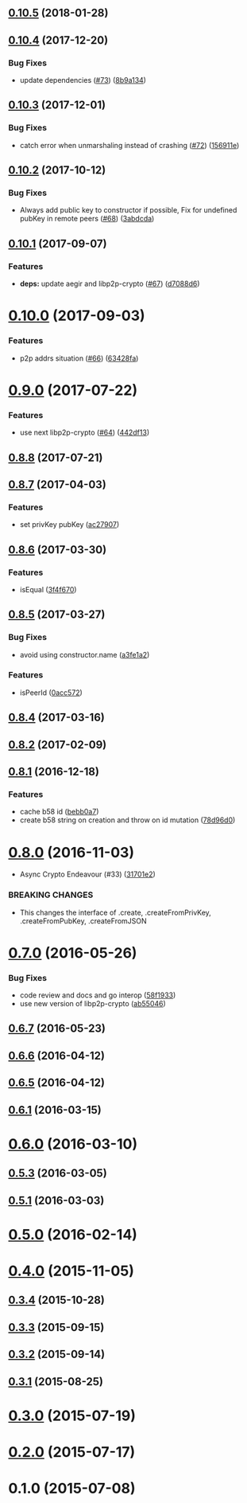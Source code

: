 <a name="0.10.5"></a>
## [0.10.5](https://github.com/libp2p/js-peer-id/compare/v0.10.4...v0.10.5) (2018-01-28)



<a name="0.10.4"></a>
## [0.10.4](https://github.com/libp2p/js-peer-id/compare/v0.10.3...v0.10.4) (2017-12-20)


### Bug Fixes

* update dependencies ([#73](https://github.com/libp2p/js-peer-id/issues/73)) ([8b9a134](https://github.com/libp2p/js-peer-id/commit/8b9a134))



<a name="0.10.3"></a>
## [0.10.3](https://github.com/libp2p/js-peer-id/compare/v0.10.2...v0.10.3) (2017-12-01)


### Bug Fixes

* catch error when unmarshaling instead of crashing ([#72](https://github.com/libp2p/js-peer-id/issues/72)) ([156911e](https://github.com/libp2p/js-peer-id/commit/156911e))



<a name="0.10.2"></a>
## [0.10.2](https://github.com/libp2p/js-peer-id/compare/v0.10.1...v0.10.2) (2017-10-12)


### Bug Fixes

* Always add public key to constructor if possible, Fix for undefined pubKey in remote peers ([#68](https://github.com/libp2p/js-peer-id/issues/68)) ([3abdcda](https://github.com/libp2p/js-peer-id/commit/3abdcda))



<a name="0.10.1"></a>
## [0.10.1](https://github.com/libp2p/js-peer-id/compare/v0.10.0...v0.10.1) (2017-09-07)


### Features

* **deps:** update aegir and libp2p-crypto ([#67](https://github.com/libp2p/js-peer-id/issues/67)) ([d7088d6](https://github.com/libp2p/js-peer-id/commit/d7088d6))



<a name="0.10.0"></a>
# [0.10.0](https://github.com/libp2p/js-peer-id/compare/v0.9.0...v0.10.0) (2017-09-03)


### Features

* p2p addrs situation ([#66](https://github.com/libp2p/js-peer-id/issues/66)) ([63428fa](https://github.com/libp2p/js-peer-id/commit/63428fa))



<a name="0.9.0"></a>
# [0.9.0](https://github.com/libp2p/js-peer-id/compare/v0.8.8...v0.9.0) (2017-07-22)


### Features

* use next libp2p-crypto ([#64](https://github.com/libp2p/js-peer-id/issues/64)) ([442df13](https://github.com/libp2p/js-peer-id/commit/442df13))



<a name="0.8.8"></a>
## [0.8.8](https://github.com/libp2p/js-peer-id/compare/v0.8.7...v0.8.8) (2017-07-21)



<a name="0.8.7"></a>
## [0.8.7](https://github.com/libp2p/js-peer-id/compare/v0.8.6...v0.8.7) (2017-04-03)


### Features

* set privKey pubKey ([ac27907](https://github.com/libp2p/js-peer-id/commit/ac27907))



<a name="0.8.6"></a>
## [0.8.6](https://github.com/libp2p/js-peer-id/compare/v0.8.5...v0.8.6) (2017-03-30)


### Features

* isEqual ([3f4f670](https://github.com/libp2p/js-peer-id/commit/3f4f670))



<a name="0.8.5"></a>
## [0.8.5](https://github.com/libp2p/js-peer-id/compare/v0.8.4...v0.8.5) (2017-03-27)


### Bug Fixes

* avoid using constructor.name ([a3fe1a2](https://github.com/libp2p/js-peer-id/commit/a3fe1a2))


### Features

* isPeerId ([0acc572](https://github.com/libp2p/js-peer-id/commit/0acc572))



<a name="0.8.4"></a>
## [0.8.4](https://github.com/libp2p/js-peer-id/compare/v0.8.2...v0.8.4) (2017-03-16)



<a name="0.8.2"></a>
## [0.8.2](https://github.com/libp2p/js-peer-id/compare/v0.8.1...v0.8.2) (2017-02-09)



<a name="0.8.1"></a>
## [0.8.1](https://github.com/libp2p/js-peer-id/compare/v0.8.0...v0.8.1) (2016-12-18)


### Features

* cache b58 id ([bebb0a7](https://github.com/libp2p/js-peer-id/commit/bebb0a7))
* create b58 string on creation and throw on id mutation ([78d96d0](https://github.com/libp2p/js-peer-id/commit/78d96d0))



<a name="0.8.0"></a>
# [0.8.0](https://github.com/libp2p/js-peer-id/compare/v0.7.0...v0.8.0) (2016-11-03)


* Async Crypto Endeavour (#33) ([31701e2](https://github.com/libp2p/js-peer-id/commit/31701e2))


### BREAKING CHANGES

* This changes the interface of .create, .createFromPrivKey,
.createFromPubKey, .createFromJSON



<a name="0.7.0"></a>
# [0.7.0](https://github.com/libp2p/js-peer-id/compare/v0.6.7...v0.7.0) (2016-05-26)


### Bug Fixes

* code review and docs and go interop ([58f1933](https://github.com/libp2p/js-peer-id/commit/58f1933))
* use new version of libp2p-crypto ([ab55046](https://github.com/libp2p/js-peer-id/commit/ab55046))



<a name="0.6.7"></a>
## [0.6.7](https://github.com/libp2p/js-peer-id/compare/v0.6.6...v0.6.7) (2016-05-23)



<a name="0.6.6"></a>
## [0.6.6](https://github.com/libp2p/js-peer-id/compare/v0.6.5...v0.6.6) (2016-04-12)



<a name="0.6.5"></a>
## [0.6.5](https://github.com/libp2p/js-peer-id/compare/v0.6.1...v0.6.5) (2016-04-12)



<a name="0.6.1"></a>
## [0.6.1](https://github.com/libp2p/js-peer-id/compare/v0.6.0...v0.6.1) (2016-03-15)



<a name="0.6.0"></a>
# [0.6.0](https://github.com/libp2p/js-peer-id/compare/v0.5.3...v0.6.0) (2016-03-10)



<a name="0.5.3"></a>
## [0.5.3](https://github.com/libp2p/js-peer-id/compare/v0.5.1...v0.5.3) (2016-03-05)



<a name="0.5.1"></a>
## [0.5.1](https://github.com/libp2p/js-peer-id/compare/v0.5.0...v0.5.1) (2016-03-03)



<a name="0.5.0"></a>
# [0.5.0](https://github.com/libp2p/js-peer-id/compare/v0.4.0...v0.5.0) (2016-02-14)



<a name="0.4.0"></a>
# [0.4.0](https://github.com/libp2p/js-peer-id/compare/v0.3.4...v0.4.0) (2015-11-05)



<a name="0.3.4"></a>
## [0.3.4](https://github.com/libp2p/js-peer-id/compare/v0.3.3...v0.3.4) (2015-10-28)



<a name="0.3.3"></a>
## [0.3.3](https://github.com/libp2p/js-peer-id/compare/v0.3.2...v0.3.3) (2015-09-15)



<a name="0.3.2"></a>
## [0.3.2](https://github.com/libp2p/js-peer-id/compare/v0.3.1...v0.3.2) (2015-09-14)



<a name="0.3.1"></a>
## [0.3.1](https://github.com/libp2p/js-peer-id/compare/v0.3.0...v0.3.1) (2015-08-25)



<a name="0.3.0"></a>
# [0.3.0](https://github.com/libp2p/js-peer-id/compare/v0.2.0...v0.3.0) (2015-07-19)



<a name="0.2.0"></a>
# [0.2.0](https://github.com/libp2p/js-peer-id/compare/v0.1.0...v0.2.0) (2015-07-17)



<a name="0.1.0"></a>
# 0.1.0 (2015-07-08)



